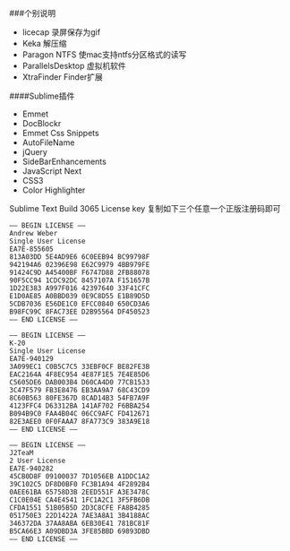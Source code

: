 ###个别说明

* licecap 录屏保存为gif
* Keka 解压缩
* Paragon NTFS 使mac支持ntfs分区格式的读写
* ParallelsDesktop 虚拟机软件
* XtraFinder Finder扩展

####Sublime插件
* Emmet
* Doc​Blockr
* Emmet Css Snippets
* Auto​File​Name
* j​Query
* SideBarEnhancements
* JavaScript Next
* CSS3
* Color Highlighter

Sublime Text Build 3065 License key
复制如下三个任意一个正版注册码即可

```
—– BEGIN LICENSE —–
Andrew Weber
Single User License
EA7E-855605
813A03DD 5E4AD9E6 6C0EEB94 BC99798F
942194A6 02396E98 E62C9979 4BB979FE
91424C9D A45400BF F6747D88 2FB88078
90F5CC94 1CDC92DC 8457107A F151657B
1D22E383 A997F016 42397640 33F41CFC
E1D0AE85 A0BBD039 0E9C8D55 E1B89D5D
5CDB7036 E56DE1C0 EFCC0840 650CD3A6
B98FC99C 8FAC73EE D2B95564 DF450523
—— END LICENSE ——
```

```
—– BEGIN LICENSE —–
K-20
Single User License
EA7E-940129
3A099EC1 C0B5C7C5 33EBF0CF BE82FE3B
EAC2164A 4F8EC954 4E87F1E5 7E4E85D6
C5605DE6 DAB003B4 D60CA4D0 77CB1533
3C47F579 FB3E8476 EB3AA9A7 68C43CD9
8C60B563 80FE367D 8CAD14B3 54FB7A9F
4123FFC4 D63312BA 141AF702 F6BBA254
B094B9C0 FAA4B04C 06CC9AFC FD412671
82E3AEE0 0F0FAAA7 8FA773C9 383A9E18
—— END LICENSE ——
```

```
—– BEGIN LICENSE —–
J2TeaM
2 User License
EA7E-940282
45CB0D8F 09100037 7D1056EB A1DDC1A2
39C102C5 DF8D0BF0 FC3B1A94 4F2892B4
0AEE61BA 65758D3B 2EED551F A3E3478C
C1C0E04E CA4E4541 1FC1A2C1 3F5FB6DB
CFDA1551 51B05B5D 2D3C8CFE FA8B4285
051750E3 22D1422A 7AE3A8A1 3B4188AC
346372DA 37AA8ABA 6EB30E41 781BC81F
B5CA66E3 A09DBD3A 3FE85BBD 69893DBD
—— END LICENSE ——
```